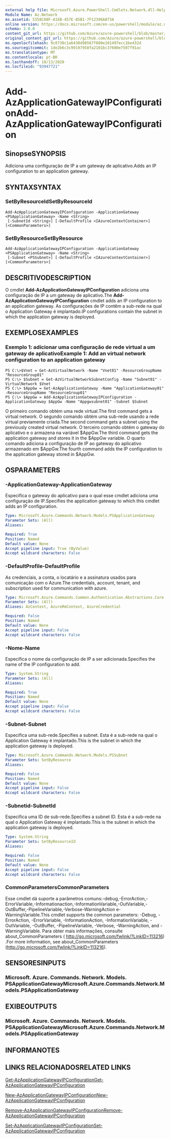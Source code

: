 ```yaml
---
external help file: Microsoft.Azure.PowerShell.Cmdlets.Network.dll-Help.xml
Module Name: Az.Network
ms.assetid: 5358C08F-A1EB-457E-85B1-7F12396A873A
online version: https://docs.microsoft.com/en-us/powershell/module/az.network/add-azapplicationgatewayipconfiguration
schema: 2.0.0
content_git_url: https://github.com/Azure/azure-powershell/blob/master/src/Network/Network/help/Add-AzApplicationGatewayIPConfiguration.md
original_content_git_url: https://github.com/Azure/azure-powershell/blob/master/src/Network/Network/help/Add-AzApplicationGatewayIPConfiguration.md
ms.openlocfilehash: 9c8730c1a6430d98567f880e101497ecc1be432d
ms.sourcegitcommit: 1de2b6c3c99197958fa2101bc37680e7507f91ac
ms.translationtype: MT
ms.contentlocale: pt-BR
ms.lasthandoff: 10/13/2020
ms.locfileid: "93947721"
---
```

# <span data-ttu-id="7e5fa-101">Add-AzApplicationGatewayIPConfiguration</span><span class="sxs-lookup"><span data-stu-id="7e5fa-101">Add-AzApplicationGatewayIPConfiguration</span></span>

## <span data-ttu-id="7e5fa-102">Sinopse</span><span class="sxs-lookup"><span data-stu-id="7e5fa-102">SYNOPSIS</span></span>
<span data-ttu-id="7e5fa-103">Adiciona uma configuração de IP a um gateway de aplicativo.</span><span class="sxs-lookup"><span data-stu-id="7e5fa-103">Adds an IP configuration to an application gateway.</span></span>

## <span data-ttu-id="7e5fa-104">SYNTAX</span><span class="sxs-lookup"><span data-stu-id="7e5fa-104">SYNTAX</span></span>

### <span data-ttu-id="7e5fa-105">SetByResourceId</span><span class="sxs-lookup"><span data-stu-id="7e5fa-105">SetByResourceId</span></span>
```
Add-AzApplicationGatewayIPConfiguration -ApplicationGateway <PSApplicationGateway> -Name <String>
 [-SubnetId <String>] [-DefaultProfile <IAzureContextContainer>] [<CommonParameters>]
```

### <span data-ttu-id="7e5fa-106">SetByResource</span><span class="sxs-lookup"><span data-stu-id="7e5fa-106">SetByResource</span></span>
```
Add-AzApplicationGatewayIPConfiguration -ApplicationGateway <PSApplicationGateway> -Name <String>
 [-Subnet <PSSubnet>] [-DefaultProfile <IAzureContextContainer>] [<CommonParameters>]
```

## <span data-ttu-id="7e5fa-107">DESCRITIVO</span><span class="sxs-lookup"><span data-stu-id="7e5fa-107">DESCRIPTION</span></span>
<span data-ttu-id="7e5fa-108">O cmdlet **Add-AzApplicationGatewayIPConfiguration** adiciona uma configuração de IP a um gateway de aplicativo.</span><span class="sxs-lookup"><span data-stu-id="7e5fa-108">The **Add-AzApplicationGatewayIPConfiguration** cmdlet adds an IP configuration to an application gateway.</span></span>
<span data-ttu-id="7e5fa-109">As configurações de IP contêm a sub-rede na qual o Application Gateway é implantado.</span><span class="sxs-lookup"><span data-stu-id="7e5fa-109">IP configurations contain the subnet in which the application gateway is deployed.</span></span>

## <span data-ttu-id="7e5fa-110">EXEMPLOS</span><span class="sxs-lookup"><span data-stu-id="7e5fa-110">EXAMPLES</span></span>

### <span data-ttu-id="7e5fa-111">Exemplo 1: adicionar uma configuração de rede virtual a um gateway de aplicativo</span><span class="sxs-lookup"><span data-stu-id="7e5fa-111">Example 1: Add an virtual network configuration to an application gateway</span></span>
```
PS C:\>$Vnet = Get-AzVirtualNetwork -Name "Vnet01" -ResourceGroupName "ResourceGroup01"
PS C:\> $Subnet = Get-AzVirtualNetworkSubnetConfig -Name "Subnet01" -VirtualNetwork $Vnet 
PS C:\> $AppGw = Get-AzApplicationGateway -Name "ApplicationGateway01" -ResourceGroupName "ResourceGroup01"
PS C:\> $AppGw = Add-AzApplicationGatewayIPConfiguration -ApplicationGateway $AppGw -Name "Appgwsubnet01" -Subnet $Subnet
```

<span data-ttu-id="7e5fa-112">O primeiro comando obtém uma rede virtual.</span><span class="sxs-lookup"><span data-stu-id="7e5fa-112">The first command gets a virtual network.</span></span>
<span data-ttu-id="7e5fa-113">O segundo comando obtém uma sub-rede usando a rede virtual previamente criada.</span><span class="sxs-lookup"><span data-stu-id="7e5fa-113">The second command gets a subnet using the previously created virtual network.</span></span>
<span data-ttu-id="7e5fa-114">O terceiro comando obtém o gateway do aplicativo e o armazena na variável $AppGw.</span><span class="sxs-lookup"><span data-stu-id="7e5fa-114">The third command gets the application gateway and stores it in the $AppGw variable.</span></span>
<span data-ttu-id="7e5fa-115">O quarto comando adiciona a configuração de IP ao gateway do aplicativo armazenado em $AppGw.</span><span class="sxs-lookup"><span data-stu-id="7e5fa-115">The fourth command adds the IP configuration to the application gateway stored in $AppGw.</span></span>

## <span data-ttu-id="7e5fa-116">OS</span><span class="sxs-lookup"><span data-stu-id="7e5fa-116">PARAMETERS</span></span>

### <span data-ttu-id="7e5fa-117">-ApplicationGateway</span><span class="sxs-lookup"><span data-stu-id="7e5fa-117">-ApplicationGateway</span></span>
<span data-ttu-id="7e5fa-118">Especifica o gateway do aplicativo para o qual esse cmdlet adiciona uma configuração de IP.</span><span class="sxs-lookup"><span data-stu-id="7e5fa-118">Specifies the application gateway to which this cmdlet adds an IP configuration.</span></span>

```yaml
Type: Microsoft.Azure.Commands.Network.Models.PSApplicationGateway
Parameter Sets: (All)
Aliases:

Required: True
Position: Named
Default value: None
Accept pipeline input: True (ByValue)
Accept wildcard characters: False
```

### <span data-ttu-id="7e5fa-119">-DefaultProfile</span><span class="sxs-lookup"><span data-stu-id="7e5fa-119">-DefaultProfile</span></span>
<span data-ttu-id="7e5fa-120">As credenciais, a conta, o locatário e a assinatura usados para comunicação com o Azure.</span><span class="sxs-lookup"><span data-stu-id="7e5fa-120">The credentials, account, tenant, and subscription used for communication with azure.</span></span>

```yaml
Type: Microsoft.Azure.Commands.Common.Authentication.Abstractions.Core.IAzureContextContainer
Parameter Sets: (All)
Aliases: AzContext, AzureRmContext, AzureCredential

Required: False
Position: Named
Default value: None
Accept pipeline input: False
Accept wildcard characters: False
```

### <span data-ttu-id="7e5fa-121">-Nome</span><span class="sxs-lookup"><span data-stu-id="7e5fa-121">-Name</span></span>
<span data-ttu-id="7e5fa-122">Especifica o nome da configuração de IP a ser adicionada.</span><span class="sxs-lookup"><span data-stu-id="7e5fa-122">Specifies the name of the IP configuration to add.</span></span>

```yaml
Type: System.String
Parameter Sets: (All)
Aliases:

Required: True
Position: Named
Default value: None
Accept pipeline input: False
Accept wildcard characters: False
```

### <span data-ttu-id="7e5fa-123">-Subnet</span><span class="sxs-lookup"><span data-stu-id="7e5fa-123">-Subnet</span></span>
<span data-ttu-id="7e5fa-124">Especifica uma sub-rede.</span><span class="sxs-lookup"><span data-stu-id="7e5fa-124">Specifies a subnet.</span></span>
<span data-ttu-id="7e5fa-125">Esta é a sub-rede na qual o Application Gateway é implantado.</span><span class="sxs-lookup"><span data-stu-id="7e5fa-125">This is the subnet in which the application gateway is deployed.</span></span>

```yaml
Type: Microsoft.Azure.Commands.Network.Models.PSSubnet
Parameter Sets: SetByResource
Aliases:

Required: False
Position: Named
Default value: None
Accept pipeline input: False
Accept wildcard characters: False
```

### <span data-ttu-id="7e5fa-126">-Subnetid</span><span class="sxs-lookup"><span data-stu-id="7e5fa-126">-SubnetId</span></span>
<span data-ttu-id="7e5fa-127">Especifica uma ID de sub-rede.</span><span class="sxs-lookup"><span data-stu-id="7e5fa-127">Specifies a subnet ID.</span></span>
<span data-ttu-id="7e5fa-128">Esta é a sub-rede na qual o Application Gateway é implantado.</span><span class="sxs-lookup"><span data-stu-id="7e5fa-128">This is the subnet in which the application gateway is deployed.</span></span>

```yaml
Type: System.String
Parameter Sets: SetByResourceId
Aliases:

Required: False
Position: Named
Default value: None
Accept pipeline input: False
Accept wildcard characters: False
```

### <span data-ttu-id="7e5fa-129">CommonParameters</span><span class="sxs-lookup"><span data-stu-id="7e5fa-129">CommonParameters</span></span>
<span data-ttu-id="7e5fa-130">Esse cmdlet dá suporte a parâmetros comuns:-debug,-ErrorAction,-ErrorVariable,-Informationaction,-InformationVariable,-OutVariable,-OutBuffer,-PipelineVariable,-Verbose-WarningAction e-WarningVariable.</span><span class="sxs-lookup"><span data-stu-id="7e5fa-130">This cmdlet supports the common parameters: -Debug, -ErrorAction, -ErrorVariable, -InformationAction, -InformationVariable, -OutVariable, -OutBuffer, -PipelineVariable, -Verbose, -WarningAction, and -WarningVariable.</span></span> <span data-ttu-id="7e5fa-131">Para obter mais informações, consulte about_CommonParameters ( http://go.microsoft.com/fwlink/?LinkID=113216) .</span><span class="sxs-lookup"><span data-stu-id="7e5fa-131">For more information, see about_CommonParameters (http://go.microsoft.com/fwlink/?LinkID=113216).</span></span>

## <span data-ttu-id="7e5fa-132">SENSORES</span><span class="sxs-lookup"><span data-stu-id="7e5fa-132">INPUTS</span></span>

### <span data-ttu-id="7e5fa-133">Microsoft. Azure. Commands. Network. Models. PSApplicationGateway</span><span class="sxs-lookup"><span data-stu-id="7e5fa-133">Microsoft.Azure.Commands.Network.Models.PSApplicationGateway</span></span>

## <span data-ttu-id="7e5fa-134">EXIBE</span><span class="sxs-lookup"><span data-stu-id="7e5fa-134">OUTPUTS</span></span>

### <span data-ttu-id="7e5fa-135">Microsoft. Azure. Commands. Network. Models. PSApplicationGateway</span><span class="sxs-lookup"><span data-stu-id="7e5fa-135">Microsoft.Azure.Commands.Network.Models.PSApplicationGateway</span></span>

## <span data-ttu-id="7e5fa-136">INFORMA</span><span class="sxs-lookup"><span data-stu-id="7e5fa-136">NOTES</span></span>

## <span data-ttu-id="7e5fa-137">LINKS RELACIONADOS</span><span class="sxs-lookup"><span data-stu-id="7e5fa-137">RELATED LINKS</span></span>

[<span data-ttu-id="7e5fa-138">Get-AzApplicationGatewayIPConfiguration</span><span class="sxs-lookup"><span data-stu-id="7e5fa-138">Get-AzApplicationGatewayIPConfiguration</span></span>](./Get-AzApplicationGatewayIPConfiguration.md)

[<span data-ttu-id="7e5fa-139">New-AzApplicationGatewayIPConfiguration</span><span class="sxs-lookup"><span data-stu-id="7e5fa-139">New-AzApplicationGatewayIPConfiguration</span></span>](./New-AzApplicationGatewayIPConfiguration.md)

[<span data-ttu-id="7e5fa-140">Remove-AzApplicationGatewayIPConfiguration</span><span class="sxs-lookup"><span data-stu-id="7e5fa-140">Remove-AzApplicationGatewayIPConfiguration</span></span>](./Remove-AzApplicationGatewayIPConfiguration.md)

[<span data-ttu-id="7e5fa-141">Set-AzApplicationGatewayIPConfiguration</span><span class="sxs-lookup"><span data-stu-id="7e5fa-141">Set-AzApplicationGatewayIPConfiguration</span></span>](./Set-AzApplicationGatewayIPConfiguration.md)


